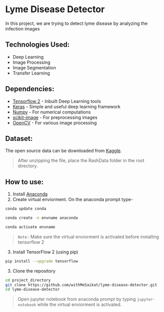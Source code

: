 # Lyme Disease Detector

In this project, we are trying to detect lyme disease by analyzing the infection images

 ## Technologies Used:
- Deep Learning
- Image Processing
- Image Segmentation
- Transfer Learning

## Dependencies:
+ [Tensorflow 2](https://github.com/tensorflow/tensorflow) - Inbuilt Deep Learning tools
+ [Keras](https://github.com/keras-team/keras) - Simple and useful deep learning framework
+ [Numpy](https://github.com/numpy/numpy) - For numerical computations
+ [scikit-image](https://github.com/scikit-image/scikit-image) - For preprocessing images
+ [OpenCV](https://github.com/opencv/opencv) - For various image processing

## Dataset:
The open source data can be downloaded from [Kaggle](https://www.kaggle.com/sshikamaru/lyme-disease-rashes).
> After unzipping the file, place the RashData folder in the root directory.

## How to use:
1. Install [Anaconda](https://www.anaconda.com/)
2. Create virtual enviorment.
On the anaconda prompt type-
```sh
conda update conda
```
```sh
conda create -n envname anaconda
```
```sh
conda activate envname
```
> `Note:` Make sure the virtual enviorment is activated before installing tensorflow 2
3. Install TensorFlow 2 (using pip)
```sh
pip install --upgrade tensorflow
```
3. Clone the repository
```sh
cd project_directory
git clone https://github.com/withMeSaikat/lyme-disease-detector.git
cd lyme-disease-detector
```
> Open jupyter notebook from anaconda prompt by typing `jupyter-notebook` while the virtual enviorment is activated.
